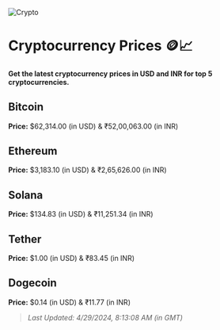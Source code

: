 
![Crypto](https://www.techguide.com.au/wp-content/uploads/2020/11/crypto3.jpeg)

# Cryptocurrency Prices 🪙📈

#### Get the latest cryptocurrency prices in USD and INR for top 5 cryptocurrencies.

## Bitcoin

**Price:** $62,314.00 (in USD) & ₹52,00,063.00 (in INR)

## Ethereum

**Price:** $3,183.10 (in USD) & ₹2,65,626.00 (in INR)

## Solana

**Price:** $134.83 (in USD) & ₹11,251.34 (in INR)

## Tether

**Price:** $1.00 (in USD) & ₹83.45 (in INR)

## Dogecoin

**Price:** $0.14 (in USD) & ₹11.77 (in INR)

> _Last Updated: 4/29/2024, 8:13:08 AM (in GMT)_

